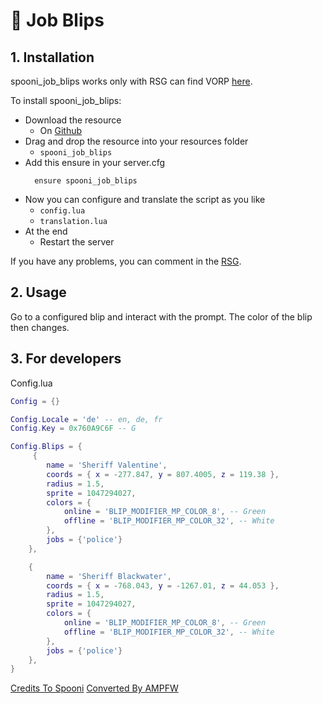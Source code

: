 # 📍 Job Blips

## 1. Installation
spooni_job_blips works only with RSG can find VORP [here](https://github.com/Spooni-Development/spooni_job_blips). 

To install spooni_job_blips:
- Download the resource
  - On [Github](https://github.com/iampere4u/spooni_job_blips_rsg)
- Drag and drop the resource into your resources folder
  - `spooni_job_blips`
- Add this ensure in your server.cfg
  ```
    ensure spooni_job_blips
  ```
- Now you can configure and translate the script as you like
  - `config.lua`
  - `translation.lua`
- At the end
  - Restart the server

If you have any problems, you can comment in the [RSG](https://discord.com/channels/914413479157448744/1268992176751247363).

## 2. Usage
Go to a configured blip and interact with the prompt. The color of the blip then changes.

## 3. For developers

Config.lua
```lua
Config = {}

Config.Locale = 'de' -- en, de, fr
Config.Key = 0x760A9C6F -- G

Config.Blips = {
     {
        name = 'Sheriff Valentine',
        coords = { x = -277.847, y = 807.4005, z = 119.38 },
        radius = 1.5,
        sprite = 1047294027,
        colors = {
            online = 'BLIP_MODIFIER_MP_COLOR_8', -- Green
            offline = 'BLIP_MODIFIER_MP_COLOR_32', -- White
        },
        jobs = {'police'}
    },

    {
        name = 'Sheriff Blackwater',
        coords = { x = -768.043, y = -1267.01, z = 44.053 },
        radius = 1.5,
        sprite = 1047294027,
        colors = {
            online = 'BLIP_MODIFIER_MP_COLOR_8', -- Green
            offline = 'BLIP_MODIFIER_MP_COLOR_32', -- White
        },
        jobs = {'police'}
    },
}
```

[Credits To Spooni](https://github.com/Spooni-Development/spooni_job_blips)
[Converted By AMPFW](https://discord.gg/MfPvSPZnkb)
